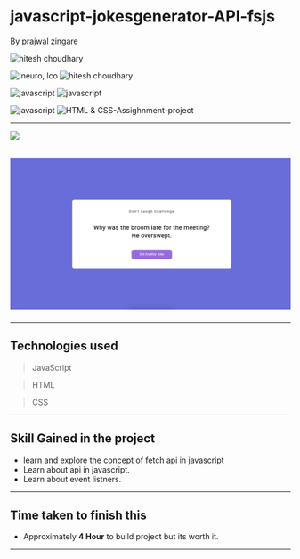 # javascript-jokesgenerator-API-fsjs
By prajwal zingare

 ![hitesh choudhary](https://img.shields.io/badge/Prajwal--Zingare-JS--Developer-green)

![ineuro, lco](https://img.shields.io/badge/iNeuron-LCO-green)
![hitesh choudhary](https://img.shields.io/badge/Hitesh--Choudhary-JS--bootcamp-red)

![javascript](https://img.shields.io/badge/HTML-CSS-orange)
![javascript](https://img.shields.io/badge/HTML--javascript-Assighnment-orange)


![javascript](https://img.shields.io/badge/javascript---jokesgenerator--Clone-orange)
![HTML & CSS-Assighnment-project](https://img.shields.io/badge/Responsive-Ineuron--Assignment-blue)

---


[ <img src= "https://img.shields.io/badge/Go LiVE-1DA1F?style=for-the-badge&logo=&logoColor=white" />](https://jokesgenerator-javascript-fsjs.netlify.app/) 



## ![website](./Image/Project.png)
---
## Technologies used

> JavaScript

> HTML

> CSS
---
## **Skill Gained in the project**

- learn and explore the concept of fetch api in javascript 
- Learn about api in javascript.
- Learn about event listners.
---
## **Time taken to finish this**

-  Approximately **4 Hour** to build project but its worth it.
-  ---
